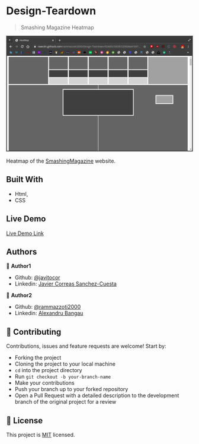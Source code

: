 # Design-Teardown

> Smashing Magazine Heatmap

![screenshot](/pics/web-screenshot.png)

Heatmap of the [SmashingMagazine](https://www.smashingmagazine.com/) website.

## Built With

- Html,
- CSS

## Live Demo

[Live Demo Link](https://rawcdn.githack.com/rammazzoti2000/Design-Teardown/924d5c5365fc529008a41047bf76c55b8d98739c/index.html)


## Authors

👤 **Author1**

- Github: [@javitocor](https://github.com/javitocor)
- Linkedin: [Javier Correas Sanchez-Cuesta](https://www.linkedin.com/in/javier-correas-sanchez-cuesta-15289482/)

👤 **Author2**

- Github: [@rammazzoti2000](https://github.com/rammazzoti2000)
- Linkedin: [Alexandru Bangau](https://www.linkedin.com/in/alexandru-bangau/)

## 🤝 Contributing

Contributions, issues and feature requests are welcome! Start by:
* Forking the project
* Cloning the project to your local machine
* `cd` into the project directory
* Run `git checkout -b your-branch-name`
* Make your contributions
* Push your branch up to your forked repository
* Open a Pull Request with a detailed description to the development branch of the original project for a review

## 📝 License

This project is [MIT](https://opensource.org/licenses/MIT) licensed.

